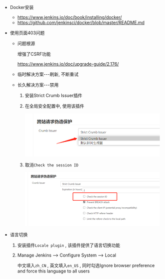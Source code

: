 * Docker安装
  * https://www.jenkins.io/doc/book/installing/docker/
  * https://github.com/jenkinsci/docker/blob/master/README.md

* 使用页面403问题

  * 问题根源

    增强了CSRF功能

    https://www.jenkins.io/doc/upgrade-guide/2.176/

  * 临时解决方案---刷新, 不断重试

  * 长久解决方案---禁用

    1. 安装Strict Crumb Issuer插件

    2. 在全局安全配置中, 使用该插件

       ![image-20201219155209282](.Jenkins/image-20201219155209282.png)

    3. 取消`Check the session ID`

       ![image-20201219155233646](.Jenkins/image-20201219155233646.png)

* 语言切换

  1. 安装插件`Locale plugin` , 该插件提供了语言切换功能

  2. Manage Jenkins --> Configure System --> Local

     中文填入`zh_CN` , 英文填入`en_US` , 同时勾选Ignore browser preference and force this language to all users

